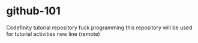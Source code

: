 # github-101
Codefinity tutorial repository
fuck programming
this repository will be used for tutorial activities
new line (remote)
